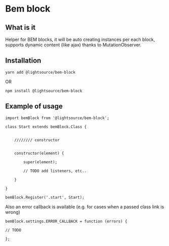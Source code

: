 # Bem block

## What is it
Helper for BEM blocks, it will be auto creating instances per each block, supports dynamic content (like ajax) thanks to MutationObserver.

## Installation
```
yarn add @lightsource/bem-block
```
OR
```
npm install @lightsource/bem-block
```

## Example of usage

```
import bemBlock from '@lightsource/bem-block';

class Start extends bemBlock.Class {


    //////// constructor


    constructor(element) {

        super(element);

        // TODO add listeners, etc..

    }

}

bemBlock.Register('.start', Start);
```

Also an error callback is available (e.g. for cases when a passed class link is wrong)

```
bemBlock.settings.ERROR_CALLBACK = function (errors) {

// TODO

}; 
```
